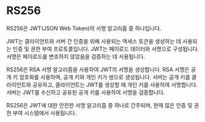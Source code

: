 # RS256

RS256은 JWT(JSON Web Token)의 서명 알고리즘 중 하나입니다.

JWT는 클라이언트와 서버 간 인증을 위해 사용되는 액세스 토큰을 생성하는 데 사용되는 인증 및 권한 부여 프로토콜입니다. JWT는 페이로드 데이터와 서명으로 구성됩니다. 서명은 페이로드를 변조하지 않았음을 검증하는 데 사용됩니다.

RS256은 RSA 서명 알고리즘을 사용하여 JWT의 서명을 생성합니다. RSA 서명은 공개 키 암호화를 사용하며, 공개 키와 개인 키가 쌍으로 생성됩니다. 서버는 공개 키를 클라이언트와 공유하고, 클라이언트는 JWT를 생성할 때 개인 키를 사용하여 서명합니다. 서버는 JWT를 수신하고 공유된 공개 키를 사용하여 서명을 검증합니다.

RS256은 JWT에 대한 안전한 서명 알고리즘 중 하나로 간주되며, 현재 많은 인증 및 권한 부여 시스템에서 사용됩니다.